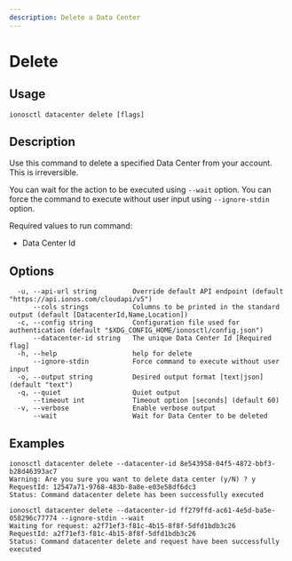 ```yaml
---
description: Delete a Data Center
---
```


# Delete

## Usage

```text
ionosctl datacenter delete [flags]
```

## Description

Use this command to delete a specified Data Center from your account. This is irreversible.

You can wait for the action to be executed using `--wait` option. You can force the command to execute without user input using `--ignore-stdin` option.

Required values to run command:

* Data Center Id

## Options

```text
  -u, --api-url string         Override default API endpoint (default "https://api.ionos.com/cloudapi/v5")
      --cols strings           Columns to be printed in the standard output (default [DatacenterId,Name,Location])
  -c, --config string          Configuration file used for authentication (default "$XDG_CONFIG_HOME/ionosctl/config.json")
      --datacenter-id string   The unique Data Center Id [Required flag]
  -h, --help                   help for delete
      --ignore-stdin           Force command to execute without user input
  -o, --output string          Desired output format [text|json] (default "text")
  -q, --quiet                  Quiet output
      --timeout int            Timeout option [seconds] (default 60)
  -v, --verbose                Enable verbose output
      --wait                   Wait for Data Center to be deleted
```

## Examples

```text
ionosctl datacenter delete --datacenter-id 8e543958-04f5-4872-bbf3-b28d46393ac7
Warning: Are you sure you want to delete data center (y/N) ? y
RequestId: 12547a71-9768-483b-8a8e-e03e58df6dc3
Status: Command datacenter delete has been successfully executed

ionosctl datacenter delete --datacenter-id ff279ffd-ac61-4e5d-ba5e-058296c77774 --ignore-stdin --wait 
Waiting for request: a2f71ef3-f81c-4b15-8f8f-5dfd1bdb3c26
RequestId: a2f71ef3-f81c-4b15-8f8f-5dfd1bdb3c26
Status: Command datacenter delete and request have been successfully executed
```

